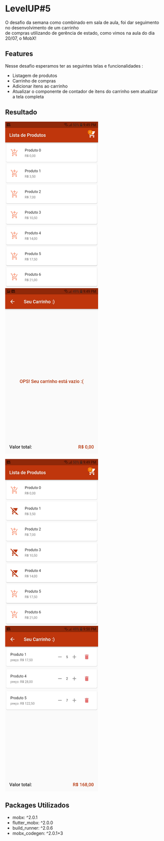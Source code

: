 # LevelUP#5

O desafio da semana como combinado em sala de aula, foi dar seguimento no
desenvolvimento de um carrinho<br> de compras utilizando de gerência de estado, como
vimos na aula do dia 20/07, o MobX!

## Features

Nesse desafio esperamos ter as seguintes telas e funcionalidades :

- Listagem de produtos
- Carrinho de compras
- Adicionar itens ao carrinho
- Atualizar o componente de contador de itens do carrinho sem atualizar a tela completa

## Resultado

<p float="left">
    <img src="screenshots/product_list.jpg" width="300"/>
    <img src="screenshots/empty_cart.jpg" width="300"/>
</p>
<p float="left">
    <img src="screenshots/product_list_selected.jpg" width="300"/>
    <img src="screenshots/items_cart.jpg" width="300"/>
</p>

## Packages Utilizados

- mobx: ^2.0.1
- flutter_mobx: ^2.0.0
- build_runner: ^2.0.6
- mobx_codegen: ^2.0.1+3

